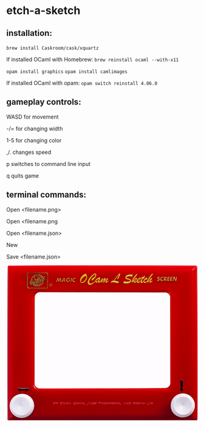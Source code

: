 # etch-a-sketch

## installation:

`brew install Caskroom/cask/xquartz`

If installed OCaml with Homebrew:
`brew reinstall ocaml --with-x11`

`opam install graphics`
`opam install camlimages`

If installed OCaml with opam:
`opam switch reinstall 4.06.0`


## gameplay controls:
WASD for movement

-/= for changing width

1-5 for changing color

,/. changes speed

p switches to command line input

q quits game

## terminal commands:
Open <filename.png> <threshold amt>

Open <filename.png

Open <filename.json>

New

Save <filename.json>


![Alt text](duckdrawing.gif)
